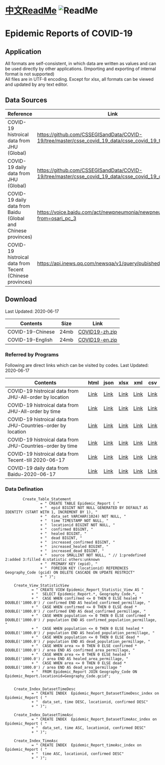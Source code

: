 # [中文ReadMe](https://github.com/Mararsh/MyBox_data/tree/master/md/COVID19)  ![ReadMe](https://mararsh.github.io/MyBox_data/iconGo.png)   

# Epidemic Reports of COVID-19

## Application
All formats are self-consistent, in which data are written as values and can be used directly by other applications. (Importing and exporting of internal format is not supported)              
All files are in UTF-8 encoding. Except for xlsx, all formats can be viewed and updated by any text editor.      

## Data Sources

| Reference | Link |    
| --- | --- |   
| COVID-19 histroical data from JHU (Global) | https://github.com/CSSEGISandData/COVID-19/tree/master/csse_covid_19_data/csse_covid_19_time_series/ |       
| COVID-19 daily data from JHU (Global) | https://github.com/CSSEGISandData/COVID-19/tree/master/csse_covid_19_data/csse_covid_19_daily_reports |       
| COVID-19 daily data from Baidu (Global and Chinese provinces) | https://voice.baidu.com/act/newpneumonia/newpneumonia/?from=osari_pc_3 |       
| COVID-19 histroical data from Tecent (Chinese provinces) | https://api.inews.qq.com/newsqa/v1/query/pubished/daily/list? |       
 
## Download

Last Updated: 2020-06-17

| Contents | Size | Link |    
| --- | --- |  --- |   
| COVID-19-Chinese | 24mb | [COVID19-zh.zip](https://github.com/Mararsh/MyBox_data/releases/download/v1.3/COVID19-zh.zip) |       
| COVID-19-English | 24mb | [COVID19-en.zip](https://github.com/Mararsh/MyBox_data/releases/download/v1.3/COVID19-en.zip) |       


### Referred by Programs 

Following are direct links which can be visited by codes.  Last Updated: 2020-06-17           

| Contents | html | json | xlsx | xml | csv | 
| --- | --- | --- | --- | --- | --- | 
| COVID-19 histroical data from JHU-All-order by location |  [Link](http://mararsh.github.io/MyBox_data/COVID19/en/COVID-19_JHU_Locations.htm) | [Link](http://mararsh.github.io/MyBox_data/COVID19/en/COVID-19_JHU_Locations.json) | [Link](http://mararsh.github.io/MyBox_data/COVID19/en/COVID-19_JHU_Locations.xlsx) | [Link](http://mararsh.github.io/MyBox_data/COVID19/en/COVID-19_JHU_Locations.xml) | [Link](http://mararsh.github.io/MyBox_data/COVID19/en/COVID-19_JHU_Locations.csv) |        
| COVID-19 histroical data from JHU-All-order by time |  [Link](http://mararsh.github.io/MyBox_data/COVID19/en/COVID-19_JHU_Times.htm) | [Link](http://mararsh.github.io/MyBox_data/COVID19/en/COVID-19_JHU_Times.json) | [Link](http://mararsh.github.io/MyBox_data/COVID19/en/COVID-19_JHU_Times.xlsx) | [Link](http://mararsh.github.io/MyBox_data/COVID19/en/COVID-19_JHU_Times.xml) | [Link](http://mararsh.github.io/MyBox_data/COVID19/en/COVID-19_JHU_Times.csv) |         
| COVID-19 histroical data from JHU-Countries-order by location |  [Link](http://mararsh.github.io/MyBox_data/COVID19/en/COVID-19_JHU_Countries_Times.htm) | [Link](http://mararsh.github.io/MyBox_data/COVID19/en/COVID-19_JHU_Countries_Times.json) | [Link](http://mararsh.github.io/MyBox_data/COVID19/en/COVID-19_JHU_Countries_Times.xlsx) | [Link](http://mararsh.github.io/MyBox_data/COVID19/en/COVID-19_JHU_Countries_Times.xml) | [Link](http://mararsh.github.io/MyBox_data/COVID19/en/COVID-19_JHU_Countries_Times.csv) |   
| COVID-19 histroical data from JHU-Countries-order by time |  [Link](http://mararsh.github.io/MyBox_data/COVID19/en/COVID-19_JHU_Times_Countries.htm) | [Link](http://mararsh.github.io/MyBox_data/COVID19/en/COVID-19_JHU_Times_Countries.json) | [Link](http://mararsh.github.io/MyBox_data/COVID19/en/COVID-19_JHU_Times_Countries.xlsx) | [Link](http://mararsh.github.io/MyBox_data/COVID19/en/COVID-19_JHU_Times_Countries.xml) | [Link](http://mararsh.github.io/MyBox_data/COVID19/en/COVID-19_JHU_Times_Countries.csv) |   
| COVID-19 histroical data from Tecent-till 2020-06-17 |  [Link](http://mararsh.github.io/MyBox_data/COVID19/en/COVID-19_Tecent_2020-06-17.htm) | [Link](http://mararsh.github.io/MyBox_data/COVID19/en/COVID-19_Tecent_2020-06-17.json) | [Link](http://mararsh.github.io/MyBox_data/COVID19/en/COVID-19_Tecent_2020-06-17.xlsx) | [Link](http://mararsh.github.io/MyBox_data/COVID19/en/COVID-19_Tecent_2020-06-17.xml) | [Link](http://mararsh.github.io/MyBox_data/COVID19/en/COVID-19_Tecent_2020-06-17.csv) |   
| COVID-19 daily data from Baidu-2020-06-17 |  [Link](http://mararsh.github.io/MyBox_data/COVID19/en/COVID-19_Baidu_2020-06-17.htm) | [Link](http://mararsh.github.io/MyBox_data/COVID19/en/COVID-19_Baidu_2020-06-17.json) | [Link](http://mararsh.github.io/MyBox_data/COVID19/en/COVID-19_Baidu_2020-06-17.xlsx) | [Link](http://mararsh.github.io/MyBox_data/COVID19/en/COVID-19_Baidu_2020-06-17.xml) | [Link](http://mararsh.github.io/MyBox_data/COVID19/en/COVID-19_Baidu_2020-06-17.csv) |  



### Data Defination
```
        Create_Table_Statement
                = " CREATE TABLE Epidemic_Report ( "
                + "  epid BIGINT NOT NULL GENERATED BY DEFAULT AS IDENTITY (START WITH 1, INCREMENT BY 1), "
                + "  data_set VARCHAR(1024) NOT NULL, "
                + "  time TIMESTAMP NOT NULL, "
                + "  locationid BIGINT NOT NULL, "
                + "  confirmed BIGINT, "
                + "  healed BIGINT, "
                + "  dead BIGINT, "
                + "  increased_confirmed BIGINT, "
                + "  increased_healed BIGINT, "
                + "  increased_dead BIGINT, "
                + "  source SMALLINT NOT NULL, " // 1:predefined 2:added 3:filled 4:statistic others:unknown
                + "  PRIMARY KEY (epid), "
                + "  FOREIGN KEY (locationid) REFERENCES Geography_Code (gcid) ON DELETE CASCADE ON UPDATE RESTRICT"
                + " )";

    Create_View_StatisticView
            = " CREATE VIEW Epidemic_Report_Statistic_View AS "
            + "  SELECT Epidemic_Report.*, Geography_Code.*,  "
            + "  CASE WHEN confirmed <= 0 THEN 0 ELSE healed * DOUBLE('1000.0') / confirmed END AS healed_confirmed_permillage, "
            + "  CASE WHEN confirmed <= 0 THEN 0 ELSE dead * DOUBLE('1000.0') / confirmed END AS dead_confirmed_permillage, "
            + "  CASE WHEN population <= 0 THEN 0 ELSE confirmed * DOUBLE('1000.0') / population END AS confirmed_population_permillage, "
            + "  CASE WHEN population <= 0 THEN 0 ELSE healed * DOUBLE('1000.0') / population END AS healed_population_permillage, "
            + "  CASE WHEN population <= 0 THEN 0 ELSE dead * DOUBLE('1000.0') / population END AS dead_population_permillage, "
            + "  CASE WHEN area <= 0 THEN 0 ELSE confirmed * DOUBLE('1000.0') / area END AS confirmed_area_permillage, "
            + "  CASE WHEN area <= 0 THEN 0 ELSE healed * DOUBLE('1000.0') / area END AS healed_area_permillage, "
            + "  CASE WHEN area <= 0 THEN 0 ELSE dead * DOUBLE('1000.0') / area END AS dead_area_permillage "
            + "  FROM Epidemic_Report JOIN Geography_Code ON Epidemic_Report.locationid=Geography_Code.gcid";


    Create_Index_DatasetTimeDesc
            = " CREATE INDEX  Epidemic_Report_DatasetTimeDesc_index on Epidemic_Report ( "
            + "  data_set, time DESC, locationid, confirmed DESC"
            + " )";

    Create_Index_DatasetTimeAsc
            = " CREATE INDEX  Epidemic_Report_DatasetTimeAsc_index on Epidemic_Report ( "
            + "  data_set, time ASC, locationid, confirmed DESC"
            + " )";

    Create_Index_TimeAsc
            = " CREATE INDEX  Epidemic_Report_timeAsc_index on Epidemic_Report ( "
            + "  time ASC, locationid, confirmed DESC"
            + " )";


```

